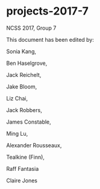 # projects-2017-7
NCSS 2017, Group 7

This document has been edited by:

Sonia Kang,

Ben Haselgrove,

Jack Reichelt,

Jake Bloom,

Liz Chai,

Jack Robbers,

James Constable,

Ming Lu,

Alexander Rousseaux,

Tealkine (Finn),

Raff Fantasia

Claire Jones
